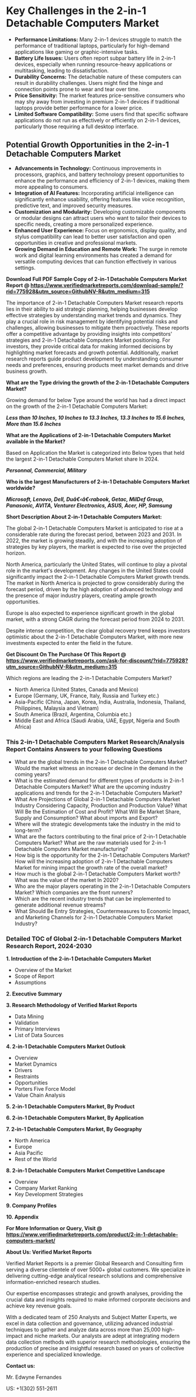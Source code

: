 <p class="">    <h1>Key Challenges in the 2-in-1 Detachable Computers Market</h1>    <ul>        <li>            <strong>Performance Limitations:</strong> Many 2-in-1 devices struggle to match the performance of traditional laptops, particularly for high-demand applications like gaming or graphic-intensive tasks.         </li>        <li>            <strong>Battery Life Issues:</strong> Users often report subpar battery life in 2-in-1 devices, especially when running resource-heavy applications or multitasking, leading to dissatisfaction.        </li>        <li>            <strong>Durability Concerns:</strong> The detachable nature of these computers can result in durability challenges. Users might find the hinge and connection points prone to wear and tear over time.        </li>        <li>            <strong>Price Sensitivity:</strong> The market features price-sensitive consumers who may shy away from investing in premium 2-in-1 devices if traditional laptops provide better performance for a lower price.        </li>        <li>            <strong>Limited Software Compatibility:</strong> Some users find that specific software applications do not run as effectively or efficiently on 2-in-1 devices, particularly those requiring a full desktop interface.        </li>    </ul>        <h2>Potential Growth Opportunities in the 2-in-1 Detachable Computers Market</h1>    <ul>        <li>            <strong>Advancements in Technology:</strong> Continuous improvements in processors, graphics, and battery technology present opportunities to enhance the performance and efficiency of 2-in-1 devices, making them more appealing to consumers.        </li>        <li>            <strong>Integration of AI Features:</strong> Incorporating artificial intelligence can significantly enhance usability, offering features like voice recognition, predictive text, and improved security measures.        </li>        <li>            <strong>Customization and Modularity:</strong> Developing customizable components or modular designs can attract users who want to tailor their devices to specific needs, creating a more personalized experience.        </li>        <li>            <strong>Enhanced User Experience:</strong> Focus on ergonomics, display quality, and stylus compatibility can lead to better user satisfaction and open opportunities in creative and professional markets.        </li>        <li>            <strong>Growing Demand in Education and Remote Work:</strong> The surge in remote work and digital learning environments has created a demand for versatile computing devices that can function effectively in various settings.        </li>    </ul></p><p class=""><strong>Download Full PDF Sample Copy of 2-in-1 Detachable Computers Market Report @ <a href="https://www.verifiedmarketreports.com/download-sample/?rid=775928&utm_source=GithubNV-R&utm_medium=315" target="_blank">https://www.verifiedmarketreports.com/download-sample/?rid=775928&utm_source=GithubNV-R&utm_medium=315</a></strong></p><p>The importance of&nbsp;2-in-1 Detachable Computers Market research reports lies in their ability to aid strategic planning, helping businesses develop effective strategies by understanding market trends and dynamics. They play a crucial role in risk management by identifying potential risks and challenges, allowing businesses to mitigate them proactively. These reports offer a competitive advantage by providing insights into competitors' strategies and 2-in-1 Detachable Computers Market positioning. For investors, they provide critical data for making informed decisions by highlighting market forecasts and growth potential. Additionally, market research reports guide product development by understanding consumer needs and preferences, ensuring products meet market demands and drive business growth.</p><p><strong>What are the&nbsp;Type driving the growth of the 2-in-1 Detachable Computers Market?</strong></p><p id="" class="">Growing demand for below Type around the world has had a direct impact on the growth of the 2-in-1 Detachable Computers Market:</p><p class=""><em><strong>Less than 10 Inches, 10 Inches to 13.3 Inches, 13.3 Inches to 15.6 Inches, More than 15.6 Inches</strong></em></p><p class=""><strong>What are the&nbsp;Applications&nbsp;of 2-in-1 Detachable Computers Market available in the Market?</strong></p><p id="" class="">Based on Application the Market is categorized into Below types that held the largest 2-in-1 Detachable Computers Market share In 2024.</p><p class=""><em><strong>Personnal, Commercial, Military</strong></em></p><p class=""><strong>Who is the largest Manufacturers of 2-in-1 Detachable Computers Market worldwide?</strong></p><p><em><strong>Microsoft, Lenovo, Dell, Duâ€‹â€‹rabook, Getac, MilDef Group, Panasonic, AVITA, Venturer Electronics, ASUS, Acer, HP, Samsung</strong></em></p><p id="" class=""><strong>Short Description About 2-in-1 Detachable Computers Market:</strong></p><p>The global 2-in-1 Detachable Computers Market is anticipated to rise at a considerable rate during the forecast period, between 2023 and 2031. In 2022, the market is growing steadily, and with the increasing adoption of strategies by key players, the market is expected to rise over the projected horizon.</p><p>North America, particularly the United States, will continue to play a pivotal role in the market's development. Any changes in the United States could significantly impact the 2-in-1 Detachable Computers Market growth trends. The market in North America is projected to grow considerably during the forecast period, driven by the high adoption of advanced technology and the presence of major industry players, creating ample growth opportunities.</p><p>Europe is also expected to experience significant growth in the global market, with a strong CAGR during the forecast period from 2024 to 2031.</p><p>Despite intense competition, the clear global recovery trend keeps investors optimistic about the 2-in-1 Detachable Computers Market, with more new investments expected to enter the field in the future.</p><p id="" class=""><strong>Get Discount On The Purchase Of This Report @ <a href="https://www.verifiedmarketreports.com/ask-for-discount/?rid=775928?utm_source=GithubNV-R&utm_medium=315" target="_blank">https://www.verifiedmarketreports.com/ask-for-discount/?rid=775928?utm_source=GithubNV-R&utm_medium=315</a></strong></p><p class="">Which regions are leading the 2-in-1 Detachable Computers Market?</p><ul><li>North America (United States, Canada and Mexico)</li><li>Europe (Germany, UK, France, Italy, Russia and Turkey etc.)</li><li>Asia-Pacific (China, Japan, Korea, India, Australia, Indonesia, Thailand, Philippines, Malaysia and Vietnam)</li><li>South America (Brazil, Argentina, Columbia etc.)</li><li>Middle East and Africa (Saudi Arabia, UAE, Egypt, Nigeria and South Africa)</li></ul><h3 id="" class="">This 2-in-1 Detachable Computers Market Research/Analysis Report Contains Answers to your following Questions</h3><ul><li>What are the global trends in the 2-in-1 Detachable Computers Market? Would the market witness an increase or decline in the demand in the coming years?</li><li>What is the estimated demand for different types of products in 2-in-1 Detachable Computers Market? What are the upcoming industry applications and trends for the 2-in-1 Detachable Computers Market?</li><li>What Are Projections of Global 2-in-1 Detachable Computers Market Industry Considering Capacity, Production and Production Value? What Will Be the Estimation of Cost and Profit? What Will Be Market Share, Supply and Consumption? What about imports and Export?</li><li>Where will the strategic developments take the industry in the mid to long-term?</li><li>What are the factors contributing to the final price of 2-in-1 Detachable Computers Market? What are the raw materials used for 2-in-1 Detachable Computers Market manufacturing?</li><li>How big is the opportunity for the 2-in-1 Detachable Computers Market? How will the increasing adoption of 2-in-1 Detachable Computers Market for mining impact the growth rate of the overall market?</li><li>How much is the global 2-in-1 Detachable Computers Market worth? What was the value of the market In 2020?</li><li>Who are the major players operating in the 2-in-1 Detachable Computers Market? Which companies are the front runners?</li><li>Which are the recent industry trends that can be implemented to generate additional revenue streams?</li><li>What Should Be Entry Strategies, Countermeasures to Economic Impact, and Marketing Channels for 2-in-1 Detachable Computers Market Industry?</li></ul><h3 id="" class="">Detailed TOC of Global 2-in-1 Detachable Computers Market Research Report, 2024-2030</h3><p id="" class=""><strong>1. Introduction of the 2-in-1 Detachable Computers Market</strong></p><ul><li>Overview of the Market</li><li>Scope of Report</li><li>Assumptions</li></ul><p id="" class=""><strong>2. Executive Summary</strong></p><p id="" class=""><strong>3. Research Methodology of Verified Market Reports</strong></p><ul><li>Data Mining</li><li>Validation</li><li>Primary Interviews</li><li>List of Data Sources</li></ul><p id="" class=""><strong>4. 2-in-1 Detachable Computers Market Outlook</strong></p><ul><li>Overview</li><li>Market Dynamics</li><li>Drivers</li><li>Restraints</li><li>Opportunities</li><li>Porters Five Force Model</li><li>Value Chain Analysis</li></ul><p id="" class=""><strong>5. 2-in-1 Detachable Computers Market, By Product</strong></p><p id="" class=""><strong>6. 2-in-1 Detachable Computers Market, By Application</strong></p><p id="" class=""><strong>7. 2-in-1 Detachable Computers Market, By Geography</strong></p><ul><li>North America</li><li>Europe</li><li>Asia Pacific</li><li>Rest of the World</li></ul><p id="" class=""><strong>8. 2-in-1 Detachable Computers Market Competitive Landscape</strong></p><ul><li>Overview</li><li>Company Market Ranking</li><li>Key Development Strategies</li></ul><p id="" class=""><strong>9. Company Profiles</strong></p><p id="" class=""><strong>10. Appendix</strong></p><p id="" class=""><strong>For More Information or Query, Visit @ <a href="https://www.verifiedmarketreports.com/product/2-in-1-detachable-computers-market/" target="_blank">https://www.verifiedmarketreports.com/product/2-in-1-detachable-computers-market/</a></strong></p><p id="" class=""><strong>About Us: Verified Market Reports</strong></p><p id="" class="">Verified Market Reports is a premier Global Research and Consulting firm serving a diverse clientele of over 5000+ global customers. We specialize in delivering cutting-edge analytical research solutions and comprehensive information-enriched research studies.</p><p id="" class="">Our expertise encompasses strategic and growth analyses, providing the crucial data and insights required to make informed corporate decisions and achieve key revenue goals.</p><p id="" class="">With a dedicated team of 250 Analysts and Subject Matter Experts, we excel in data collection and governance, utilizing advanced industrial techniques to gather and analyze data across more than 25,000 high-impact and niche markets. Our analysts are adept at integrating modern data collection methods with superior research methodologies, ensuring the production of precise and insightful research based on years of collective experience and specialized knowledge.</p><p id="" class=""><strong>Contact us:</strong></p><p id="" class="">Mr. Edwyne Fernandes</p><p id="" class="">US: +1(302) 551-2611</p>